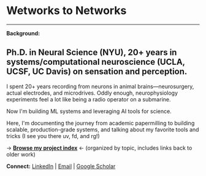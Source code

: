 # Wetworks to Networks

---
****Background:****

Ph.D. in Neural Science (NYU), 20+ years in systems/computational neuroscience (UCLA, UCSF, UC Davis) on sensation and perception. 
---

I spent 20+ years recording from neurons in animal brains—neurosurgery, actual electrodes, and microdrives. Oddly enough, neurophysiology experiments feel a lot like being a radio operator on a submarine. 

Now I'm building ML systems and leveraging AI tools for science. 

Here, I'm documenting the journey from academic papermilling to building scalable, production-grade systems, and talking about my favorite tools and tricks (I see you there uv, fd, and rg!) 

→ **[Browse my project index](https://gist.github.com/brianjmalone/6ac6b1cde1f44fa414aebc50b8e2ee77)** ← (organized by topic, includes links back to older work)



**Connect:** [LinkedIn](https://linkedin.com/in/your-profile) | [Email](mailto:bjmalone.career@gmail.com) | [Google Scholar]([your-scholar-link](https://scholar.google.com/citations?user=UlVzhxgAAAAJ&hl=en))
